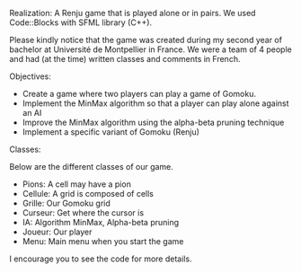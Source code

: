 Realization:  A Renju game that is played alone or in pairs. We used Code::Blocks with SFML library (C++).

Please kindly notice that the game was created during my second year of bachelor at Université de Montpellier in France. We were a team of 4 people and had (at the time) written classes and comments in French.

Objectives:

- Create a game where two players can play a game of Gomoku.
- Implement the MinMax algorithm so that a player can play alone against an AI
- Improve the MinMax algorithm using the alpha-beta pruning technique
- Implement a specific variant of Gomoku (Renju)

Classes:

Below are the different classes of our game.

- Pions: A cell may have a pion
- Cellule: A grid is composed of cells
- Grille: Our Gomoku grid
- Curseur: Get where the cursor is
- IA: Algorithm MinMax, Alpha-beta pruning
- Joueur: Our player
- Menu: Main menu when you start the game  

I encourage you to see the code for more details.

